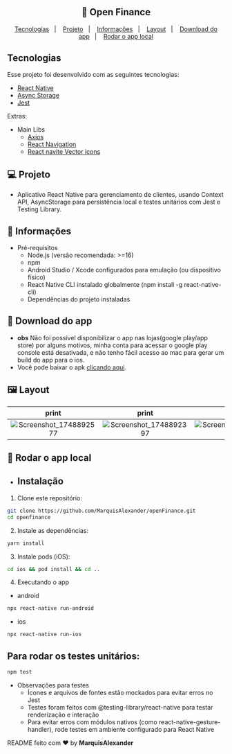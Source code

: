 <h1 align="center"></h1>

<h2 align="center">
  🚀 Open Finance
</h2>

<p align="center">
  <a href="#-tecnologias">Tecnologias</a>&nbsp;&nbsp;&nbsp;|&nbsp;&nbsp;&nbsp;
  <a href="#-projeto">Projeto</a>&nbsp;&nbsp;&nbsp;|&nbsp;&nbsp;&nbsp;
  <a href="#-informações">Informações</a>&nbsp;&nbsp;&nbsp;|&nbsp;&nbsp;&nbsp;
  <a href="#-layout">Layout</a>&nbsp;&nbsp;&nbsp;|&nbsp;&nbsp;&nbsp;
  <a href="#-download-do-app">Download do app</a>&nbsp;&nbsp;&nbsp;|&nbsp;&nbsp;&nbsp;
  <a href="#-rodar-o-app-local">Rodar o app local</a>
</p>

## Tecnologias

Esse projeto foi desenvolvido com as seguintes tecnologias:

- [React Native](https://facebook.github.io/react-native/)
- [Async Storage](https://github.com/react-native-async-storage/async-storage)
- [Jest](https://jestjs.io/pt-BR/)

Extras:

- Main Libs
  - [Axios](https://axios-http.com/ptbr/docs/intro)
  - [React Navigation](https://reactnavigation.org/)
  - [React navite Vector icons](https://github.com/oblador/react-native-vector-icons)

## 💻 Projeto

- Aplicativo React Native para gerenciamento de clientes, usando Context API, AsyncStorage para persistência local e testes unitários com Jest e Testing Library.

## 🤔 Informações

- Pré-requisitos
  - Node.js (versão recomendada: >=16)
  - npm
  - Android Studio / Xcode configurados para emulação (ou dispositivo físico)
  - React Native CLI instalado globalmente (npm install -g react-native-cli)
  - Dependências do projeto instaladas

## 📲 Download do app

- **obs** Não foi possível disponibilizar o app nas lojas(google play/app store) por alguns motivos, minha conta para acessar o google play console está desativada, e não tenho fácil acesso ao mac para gerar um build do app para o ios.
- Você pode baixar o apk [clicando aqui](https://1drv.ms/u/c/1823f16959aaf7cf/EdSiUKn7rsdPkipHlHrZwdABBUKzBLup8ZjJfTmyytSQDg?e=ePY8UQ).

## 🖼 Layout

|                                                                                                                                                                                                    print                                                                                                                                                                                                     |                                                                                                                                                                                                    print                                                                                                                                                                                                    |                                                                                                                                                                                                           print                                                                                                                                                                                                           |                                                                                                                                                                                                           print                                                                                                                                                                                                           |                                                                                                                                                                                                            print                                                                                                                                                                                                           |
| :----------------------------------------------------------------------------------------------------------------------------------------------------------------------------------------------------------------------------------------------------------------------------------------------------------------------------------------------------------------------------------------------------------: | :---------------------------------------------------------------------------------------------------------------------------------------------------------------------------------------------------------------------------------------------------------------------------------------------------------------------------------------------------------------------------------------------------------: | :-----------------------------------------------------------------------------------------------------------------------------------------------------------------------------------------------------------------------------------------------------------------------------------------------------------------------------------------------------------------------------------------------------------------------: | :-----------------------------------------------------------------------------------------------------------------------------------------------------------------------------------------------------------------------------------------------------------------------------------------------------------------------------------------------------------------------------------------------------------------------: | :-----------------------------------------------------------------------------------------------------------------------------------------------------------------------------------------------------------------------------------------------------------------------------------------------------------------------------------------------------------------------------------------------------------------------: |
|![Screenshot_1748892577](https://github.com/user-attachments/assets/f532cdbd-f570-4001-9781-fa020dfb9db2)|![Screenshot_1748892397](https://github.com/user-attachments/assets/8f408f26-0122-40c7-9442-ee0fc6a9e724)|![Screenshot_1748892407](https://github.com/user-attachments/assets/3023e7e1-44a7-4b93-91a9-4d5da6b5bc20)|![Screenshot_1748892322](https://github.com/user-attachments/assets/2698017c-8f18-4b0e-aaa0-93cbe5044fd4) |![Screenshot_1748900197](https://github.com/user-attachments/assets/06510a64-5da6-41e5-aa18-e12118688fe4)|


## 🧪 Rodar o app local

- ## Instalação

1. Clone este repositório:

```bash
git clone https://github.com/MarquisAlexander/openFinance.git
cd openfinance
```

2. Instale as dependências:

```bash
yarn install
```

3. Instale pods (iOS):

```bash
cd ios && pod install && cd ..
```

4. Executando o app

- android

```bash
npx react-native run-android
```

- ios

```bash
npx react-native run-ios
```

## Para rodar os testes unitários:

```bash
npm test
```

- Observações para testes
  - Ícones e arquivos de fontes estão mockados para evitar erros no Jest
  - Testes foram feitos com @testing-library/react-native para testar renderização e interação
  - Para evitar erros com módulos nativos (como react-native-gesture-handler), rode testes em ambiente configurado para React Native

README feito com ❤️ by **MarquisAlexander**
